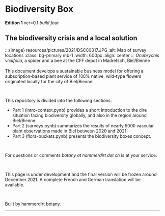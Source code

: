 # Biodiversity Box

__Edition 1__ ver=0.1 _build four_

## The biodiversity crisis and a local solution

:::{image} resources/pictures/2021/DSC00317.JPG
:alt: Map of survey locations
:class: bg-primary mb-1
:width: 600px
:align: center
:::
*Onobrychis viciifolia*, a spider and a bee at the CFF depot in Madretsch, Biel/Bienne
<br></br>
This document develops a sustainable business model for offering a subscription-based plant service of 100% native, wild-type flowers originated locally for the city of Biel/Bienne.
<p>&nbsp;</p>
This repository is divided into the following sections:

* Part 1 (intro-context.pynb) provides a short introduction to the dire situation facing biodiversity globally, and also in the region around Biel/Bienne. 
* Part 2 (surveys.pynb) summarizes the results of nearly 5000 vascular plant observations made in Biel between 2020 and 2021.
* Part 3 (flora-buckets.pynb) presents the biodiversity boxes concept. 



<p>&nbsp;</p>

For questions or comments *botany at hammerdirt dot ch* is at your service.

<p>&nbsp;</p>

This page is under development and the final version will be frozen around December 2021. A complete French and German translation will be available.

<p>&nbsp;</p>
Built by hammerdirt botany.

 ---
